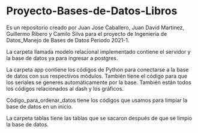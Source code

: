 # Proyecto-Bases-de-Datos-Libros
Es un repositorio creado por Juan Jose Caballero, Juan David Martinez, Guillermo Ribero y Camilo Silva para el proyecto de Ingenieria de Datos_Manejo de Bases de Datos Periodo 2021-1.

La carpeta llamada modelo relacional implementado contiene el servidor y la base de datos ya para ingresar a postgres. 

La carpeta app contiene los códigos de Python para conectarse a la base de datos con sus respectivos módulos. También tiene el código para que los seriales se generes automáticamente por la base. También están todos los códigos relacionados al dash y los gráficos. 

Código\_para\_ordenar\_datos tiene los códigos que usamos para limpiar la base de datos en un inicio. 

La carpeta tablas tiene las tablas que se sacaron después de que se limpio la base de datos.
